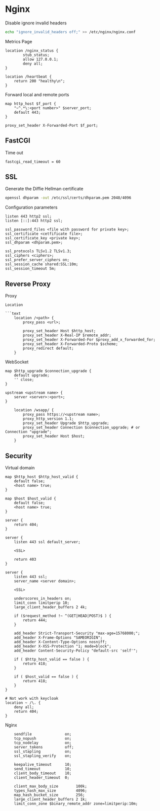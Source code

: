 # Nginx

Disable ignore invalid headers

```bash
echo "ignore_invalid_headers off;" >> /etc/nginx/nginx.conf
```

Metrics Page

```text
location /nginx_status {
        stub_status;
        allow 127.0.0.1;
        deny all;
}

location /heartbeat {
    return 200 "healthy\n";
}
```

Forward local and remote ports

```text
map http_host $f_port {
    "~^.*\:<port number>" $server_port;
    default 443;
}

proxy_set_header X-Forwarded-Port $f_port;
```

## FastCGI

Time out

```text
fastcgi_read_timeout = 60
```

## SSL

Generate the Diffie Hellman certificate

```bash
openssl dhparam -out /etc/ssl/certs/dhparam.pem 2048/4096
```

Configuration parameters

```text
listen 443 http2 ssl;
listen [::]:443 http2 ssl;

ssl_password_files <file with password for private key>;
ssl_certificate <cetfificate file>;
ssl_certificate_key <private key>;
ssl_dhparam <dhparam.pem>;

ssl_protocols TLSv1.2 TLSv1.3;
ssl_ciphers <ciphers>;
ssl_prefer_server_ciphers on;
ssl_session_cache shared:SSL:10m;
ssl_session_timeout 5m;
```

## Reverse Proxy

Proxy

```text
Location

```text
    location /<path> {
        proxy_pass <url>;

        proxy_set_header Host $http_host;
        proxy_set_header X-Real-IP $remote_addr;
        proxy_set_header X-Forwarded-For $proxy_add_x_forwarded_for;
        proxy_set_header X-Forwarded-Proto $scheme;
        proxy_redirect default;
    }
```

WebSocket

```text
map $http_upgrade $connection_upgrade {
    default upgrade;
    '' close;
}

upstream <upstream name> {
    server <server>:<port>;
}

    location /wsapp/ {
        proxy_pass https://<upstream name>;
        proxy_http_version 1.1;
        proxy_set_header Upgrade $http_upgrade;
        proxy_set_header Connection $connection_upgrade; # or Connection "upgrade";
        proxy_set_header Host $host;
    }
```

## Security

Virtual domain

```text
map $http_host $http_host_valid {
    default false;
    <host name> true;
}

map $host $host_valid {
    default false;
    <host name> true;
}

server {
    return 404;
}

server {
    listen 443 ssl default_server;
    
    <SSL>

    return 403
}

server {
    listen 443 ssl;
    server_name <server domain>;

    <SSL>

    underscores_in_headers on;
    limit_conn limitperip 10;
    large_client_header_buffers 2 4k;

    if ($request_method !~ ^(GET|HEAD|POST)$ ) {
        return 444;
    }

    add_header Strict-Transport-Security "max-age=15768000;";
    add_header X-Frame-Options "SAMEORIGIN";
    add_header X-Content-Type-Options nosniff;
    add_header X-XSS-Protection "1; mode=block";
    add_header Content-Security-Policy "default-src 'self'";

    if ( $http_host_valid == false ) {
        return 418;
    }

    if ( $host_valid == false ) {
        return 418;
    }
}

# Not work with keycloak
location ~ /\. {
    deny all;
    return 404;
}
```

Nginx

```text
    sendfile               on;
    tcp_nopush             on;
    tcp_nodelay            on;
    server_tokens          off;
    ssl_stapling           on;
    ssl_stapling_verify    on;

    keepalive_timeout      10;
    send_timeout           10;
    client_body_timeout    10;
    client_header_timeout  0;

    client_max_body_size        100k;
    types_hash_max_size         4096;
    map_hash_bucket_size        256;
    large_client_header_buffers 2 1k;
    limit_conn_zone $binary_remote_addr zone=limitperip:10m;
```
